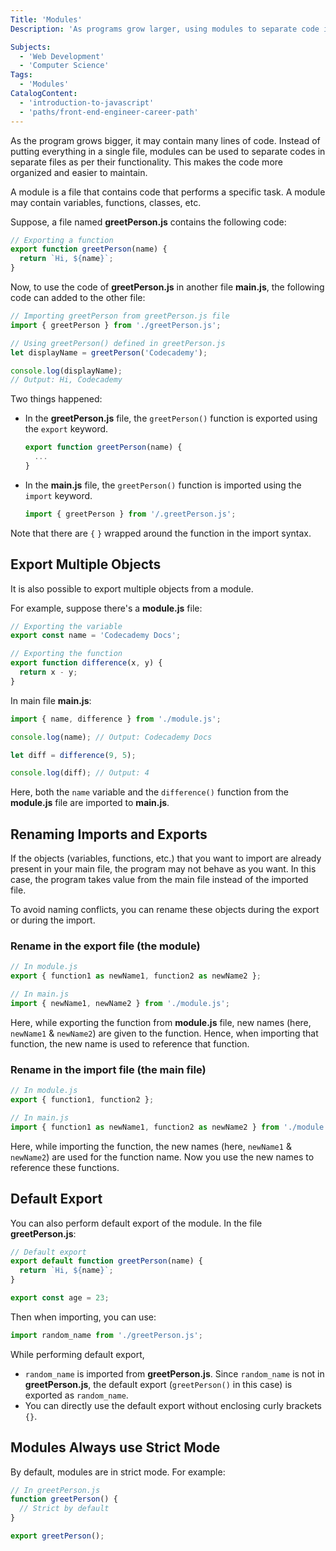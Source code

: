 ```yaml
---
Title: 'Modules'
Description: 'As programs grow larger, using modules to separate code into different files improves organization and maintainability. A module, like `greetPerson.js`, can contain variables, functions, and classes, such as the exported function `greetPerson(name)` that returns a greeting.'

Subjects:
  - 'Web Development'
  - 'Computer Science'
Tags:
  - 'Modules'
CatalogContent:
  - 'introduction-to-javascript'
  - 'paths/front-end-engineer-career-path'
---
```


As the program grows bigger, it may contain many lines of code. Instead of putting everything in a single file, modules can be used to separate codes in separate files as per their functionality. This makes the code more organized and easier to maintain.

A module is a file that contains code that performs a specific task. A module may contain variables, functions, classes, etc.

Suppose, a file named **greetPerson.js** contains the following code:

```js
// Exporting a function
export function greetPerson(name) {
  return `Hi, ${name}`;
}
```

Now, to use the code of **greetPerson.js** in another file **main.js**, the following code can added to the other file:

```js
// Importing greetPerson from greetPerson.js file
import { greetPerson } from './greetPerson.js';

// Using greetPerson() defined in greetPerson.js
let displayName = greetPerson('Codecademy');

console.log(displayName);
// Output: Hi, Codecademy
```

Two things happened:

- In the **greetPerson.js** file, the `greetPerson()` function is exported using the `export` keyword.

  ```js
  export function greetPerson(name) {
    ...
  }
  ```

- In the **main.js** file, the `greetPerson()` function is imported using the `import` keyword.

  ```js
  import { greetPerson } from '/.greetPerson.js';
  ```

Note that there are `{` `}` wrapped around the function in the import syntax.

## Export Multiple Objects

It is also possible to export multiple objects from a module.

For example, suppose there's a **module.js** file:

```js
// Exporting the variable
export const name = 'Codecademy Docs';

// Exporting the function
export function difference(x, y) {
  return x - y;
}
```

In main file **main.js**:

```js
import { name, difference } from './module.js';

console.log(name); // Output: Codecademy Docs

let diff = difference(9, 5);

console.log(diff); // Output: 4
```

Here, both the `name` variable and the `difference()` function from the **module.js** file are imported to **main.js**.

## Renaming Imports and Exports

If the objects (variables, functions, etc.) that you want to import are already present in your main file, the program may not behave as you want. In this case, the program takes value from the main file instead of the imported file.

To avoid naming conflicts, you can rename these objects during the export or during the import.

### Rename in the export file (the module)

```js
// In module.js
export { function1 as newName1, function2 as newName2 };
```

```js
// In main.js
import { newName1, newName2 } from './module.js';
```

Here, while exporting the function from **module.js** file, new names (here, `newName1` & `newName2`) are given to the function. Hence, when importing that function, the new name is used to reference that function.

### Rename in the import file (the main file)

```js
// In module.js
export { function1, function2 };
```

```js
// In main.js
import { function1 as newName1, function2 as newName2 } from './module.js';
```

Here, while importing the function, the new names (here, `newName1` & `newName2`) are used for the function name. Now you use the new names to reference these functions.

## Default Export

You can also perform default export of the module. In the file **greetPerson.js**:

```js
// Default export
export default function greetPerson(name) {
  return `Hi, ${name}`;
}

export const age = 23;
```

Then when importing, you can use:

```js
import random_name from './greetPerson.js';
```

While performing default export,

- `random_name` is imported from **greetPerson.js**. Since `random_name` is not in **greetPerson.js**, the default export (`greetPerson()` in this case) is exported as `random_name`.
- You can directly use the default export without enclosing curly brackets `{}`.

## Modules Always use Strict Mode

By default, modules are in strict mode. For example:

```js
// In greetPerson.js
function greetPerson() {
  // Strict by default
}

export greetPerson();
```
